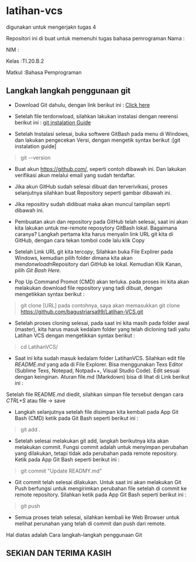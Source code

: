 # latihan-vcs
digunakan untuk mengerjakn tugas 4

Repositori ini di buat untuk memenuhi tugas bahasa pemrograman
Nama        :

NIM         :

Kelas       :TI.20.B.2

Matkul      :Bahasa Pemprograman

## Langkah langkah penggunaan git

* Download Git dahulu, dengan link berikut ini : [Click here](https://git-scm.com/)


* Setelah file terdonwload, silahkan lakukan instalasi dengan reerensi berikut ini : [git instalation Guide](https://phoenixnap.com/kb/how-to-install-git-windows)


* Setelah Instalasi selesai, buka softwere GitBash pada menu di Windows, dan lakukan pengecekan Versi, dengan mengetik syntax berikut :[git instalation guide] 
> git --version


* Buat akun https://github.com/, seperti contoh dibawah ini. Dan lakukan verifikasi akun melalui email yang sudah terdaftar.


* Jika akun GitHub sudah selesai dibuat dan terverivikasi, proses selanjutnya silahkan buat Repository seperti gambar dibawah ini. 



* Jika repositiry sudah didibuat maka akan muncul tampilan seprti dibawah ini.



* Pembuatan akun dan repository pada GitHub telah selesai, saat ini akan kita lakukan untuk me-remote reposytory GitBash lokal. Bagaimana caranya? Langkah pertama kita harus menyalin link URL git kita di GitHub, dengan cara tekan tombol code lalu klik Copy



* Setelah Link URL git kita ter*copy*, Silahkan buka File Explirer pada Windows, kemudian pilih folder dimana kita akan men*donwload*nRepository dari GitHub ke lokal. Kemudian Klik Kanan, pilih *Git Bash Here*.



* Pop Up Command Promot (CMD) akan terluka. pada proses ini kita akan melakukan download file repository yang tadi dibuat, dengan mengetikkan syntax berikut :
> git clone [URL] pada contohnya, saya akan memasukkan git clone https://github.com/bagustriarsa99/Latihan-VCS.git



* Setelah proses cloning selesai, pada saat ini kita masih pada folder awal (master), kita harus masuk kedalam folder yang telah dicloning tadi yaitu Latihan VCS dengan mengetikkan syntax berikut :
>cd LatihanVCS/



* Saat ini kita sudah masuk kedalam folder LatihanVCS. Silahkan edit file *README.md* yang ada di File Explorer. Bisa menggunakan Texs Editor (Sublime Texs, Notepad, Notpad++, Visual Studio Code). Edit sesuai dengan keinginan. Aturan file.md (Markdown) bisa di lihat di Link berikut ini : 



 Setelah file README.md diedit, silahkan simpan file tersebut dengan cara *CTRL+S* atau file -> save

 * Langkah selanjutnya setelah file disimpan kita kembali pada App Git Bash (CMD) ketik pada Git Bash seperti berikut ini : 

> git add .



* Setelah selesai melakukan git add, langkah berikutnya kita akan melakukan commit. Fungsi commit adalah untuk menyimpan perubahan yang dilakukan, tetapi tidak ada perubahan pada remote repository. Ketik pada App Git Bash seperti berikut ini :

> git commit "Update READMY.md"



* Git commit telah selesai dilakukan. Untuk saat ini akan melakukan 
Git Push berfungsi untuk mengirimkan perubahan file setelah di commit ke remote repository. Silahkan ketik pada App Git Bash seperti berikut ini :

> git push 



* Semua proses telah selesai, silahkan kembali ke Web Browser untuk melihat perunahan yang telah di commit dan push dari remote.



Hal diatas adalah Cara langkah-langkah penggunaan Git 


## SEKIAN DAN TERIMA KASIH

